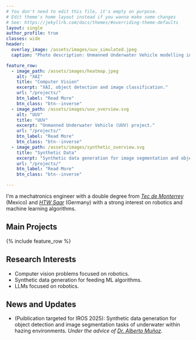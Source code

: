 ```yaml
---
# You don't need to edit this file, it's empty on purpose.
# Edit theme's home layout instead if you wanna make some changes
# See: https://jekyllrb.com/docs/themes/#overriding-theme-defaults
layout: single
author_profile: true
classes: wide
header:
  overlay_image: /assets/images/uuv_simulated.jpeg
  caption: "Photo description: Unmanned Underwater Vehicle modelling in Blender"

feature_row:
  - image_path: /assets/images/heatmap.jpeg
    alt: "XAI"
    title: "Computer Vision"
    excerpt: "XAI, object detection and image classification."
    url: "/projects/"
    btn_label: "Read More"
    btn_class: "btn--inverse"
  - image_path: /assets/images/uuv_overview.svg
    alt: "UUV"
    title: "UUV"
    excerpt: "Unmanned Underwater Vehicle (UUV) project."
    url: "/projects/"
    btn_label: "Read More"
    btn_class: "btn--inverse"
  - image_path: /assets/images/synthetic_overview.svg
    title: "Synthetic Data"
    excerpt: "Synthetic data generation for image segmentation and object detection tasks used in  terrestrial and underwater applications."
    url: "/projects/"
    btn_label: "Read More"
    btn_class: "btn--inverse"

---
```

I'm a mechatronics engineer with a double degree from [_Tec de Monterrey_](https://tec.mx/en) (Mexico) and [_HTW Saar_](https://www.htwsaar.de/) (Germany) with a strong interest on robotics and machine learning algorithms.

## Main Projects 
{% include feature_row %}

## Research Interests
- Computer vision problems focused on robotics.
- Synthetic data generation for feeding ML algorithms.
- LLMs focused on robotics.

## News and Updates
- (Puiblication targeted for IROS 2025): Synthetic data generation for object detection and image segmentation tasks of underwater within hazing environments. _Under the advice of [Dr. Alberto Muñoz](https://scholar.google.com.mx/citations?user=3o9-OssAAAAJ&hl=en)._